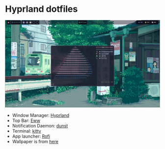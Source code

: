 # Hyprland dotfiles
![image](./screenshot.png)

* Window Manager: [Hyprland][1]
* Top Bar: [Eww][2]
* Notification Daemon: [dunst][3]
* Terminal: [kitty][6]
* App launcher: [Rofi][4]
* Wallpaper is from [here][5]

[1]: https://hyprland.org/
[2]: https://github.com/elkowar/eww
[3]: https://github.com/dunst-project/dunst
[4]: https://github.com/davatorium/rofi
[5]: https://imgur.com/gallery/0Slze
[6]: https://sw.kovidgoyal.net/kitty/
